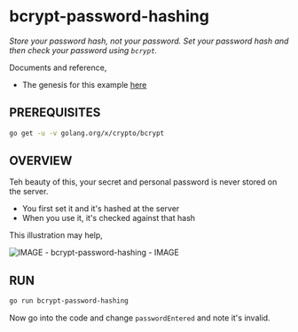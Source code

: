 # bcrypt-password-hashing

_Store your password hash, not your password.
Set your password hash and then check your password using `bcrypt`._

Documents and reference,

* The genesis for this example
  [here](https://gowebexamples.com/password-hashing/)

## PREREQUISITES

```bash
go get -u -v golang.org/x/crypto/bcrypt
```

## OVERVIEW

Teh beauty of this, your secret and personal password
is never stored on the server.

* You first set it and it's hashed at the server
* When you use it, it's checked against that hash

This illustration may help,

![IMAGE - bcrypt-password-hashing - IMAGE](../../../docs/pics/cryptography/bcrypt-password-hashing.jpg)

## RUN

```bash
go run bcrypt-password-hashing
```

Now go into the code and change `passwordEntered` and note it's
invalid.
